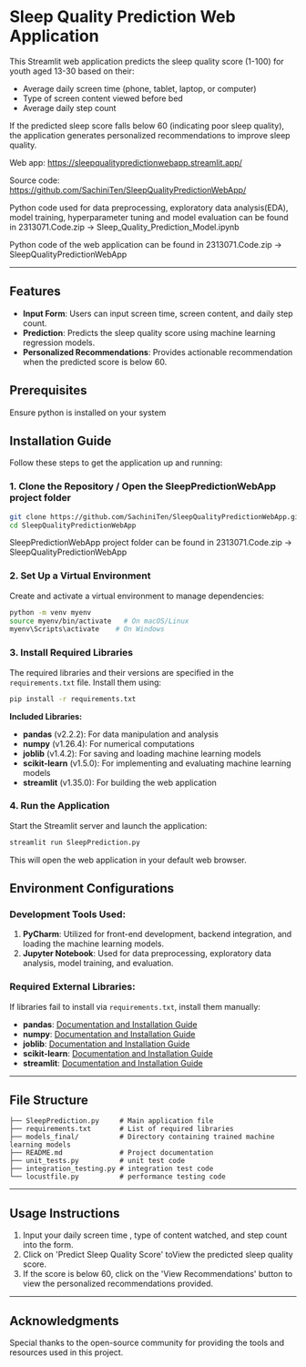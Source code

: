 # Sleep Quality Prediction Web Application

This Streamlit web application predicts the sleep quality score (1-100) for youth aged 13-30 based on their:
- Average daily screen time (phone, tablet, laptop, or computer)
- Type of screen content viewed before bed
- Average daily step count

If the predicted sleep score falls below 60 (indicating poor sleep quality), the application generates personalized recommendations to improve sleep quality.

Web app: https://sleepqualitypredictionwebapp.streamlit.app/

Source code: https://github.com/SachiniTen/SleepQualityPredictionWebApp/


Python code used for data preprocessing, exploratory data analysis(EDA), model training, hyperparameter tuning and model evaluation can be found in 2313071.Code.zip -> Sleep_Quality_Prediction_Model.ipynb

Python code of the web application can be found in 
2313071.Code.zip -> SleepQualityPredictionWebApp

---


## Features
- **Input Form**: Users can input screen time, screen content, and daily step count.
- **Prediction**: Predicts the sleep quality score using machine learning regression models.
- **Personalized Recommendations**: Provides actionable recommendation when the predicted score is below 60.

## Prerequisites
Ensure python is installed on your system

## Installation Guide
Follow these steps to get the application up and running:

### 1. Clone the Repository / Open the SleepPredictionWebApp project folder
```bash
git clone https://github.com/SachiniTen/SleepQualityPredictionWebApp.git
cd SleepQualityPredictionWebApp
```
SleepPredictionWebApp project folder can be found in 2313071.Code.zip -> SleepQualityPredictionWebApp

### 2. Set Up a Virtual Environment
Create and activate a virtual environment to manage dependencies:
```bash
python -m venv myenv
source myenv/bin/activate   # On macOS/Linux
myenv\Scripts\activate    # On Windows
```

### 3. Install Required Libraries
The required libraries and their versions are specified in the `requirements.txt` file. Install them using:
```bash
pip install -r requirements.txt
```

**Included Libraries:**
- **pandas** (v2.2.2): For data manipulation and analysis
- **numpy** (v1.26.4): For numerical computations
- **joblib** (v1.4.2): For saving and loading machine learning models
- **scikit-learn** (v1.5.0): For implementing and evaluating machine learning models
- **streamlit** (v1.35.0): For building the web application

### 4. Run the Application
Start the Streamlit server and launch the application:
```bash
streamlit run SleepPrediction.py
```
This will open the web application in your default web browser.



## Environment Configurations

### Development Tools Used:
1. **PyCharm**: Utilized for front-end development, backend integration, and loading the machine learning models.
2. **Jupyter Notebook**: Used for data preprocessing, exploratory data analysis, model training, and evaluation.


### Required External Libraries:
If libraries fail to install via `requirements.txt`, install them manually:
- **pandas**: [Documentation and Installation Guide](https://pandas.pydata.org/)
- **numpy**: [Documentation and Installation Guide](https://numpy.org/)
- **joblib**: [Documentation and Installation Guide](https://joblib.readthedocs.io/)
- **scikit-learn**: [Documentation and Installation Guide](https://scikit-learn.org/stable/install.html)
- **streamlit**: [Documentation and Installation Guide](https://docs.streamlit.io/)

---

## File Structure
```plaintext
├── SleepPrediction.py     # Main application file
├── requirements.txt       # List of required libraries
├── models_final/          # Directory containing trained machine learning models
├── README.md              # Project documentation
├── unit_tests.py          # unit test code
├── integration_testing.py # integration test code
└── locustfile.py          # performance testing code 

```


---

## Usage Instructions
1. Input your daily screen time , type of content watched, and step count into the form.
2. Click on 'Predict Sleep Quality Score' toView the predicted sleep quality score.
4. If the score is below 60, click on the 'View Recommendations' button to view the personalized recommendations provided.


---

## Acknowledgments
Special thanks to the open-source community for providing the tools and resources used in this project.
